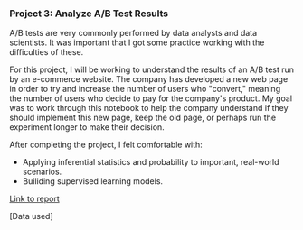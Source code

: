 ### Project 3: Analyze A/B Test Results
A/B tests are very commonly performed by data analysts and data scientists. It was important that I got some practice working with the difficulties of these.

For this project, I will be working to understand the results of an A/B test run by an e-commerce website. The company has developed a new web page in order to try and increase the number of users who "convert," meaning the number of users who decide to pay for the company's product. My goal was to work through this notebook to help the company understand if they should implement this new page, keep the old page, or perhaps run the experiment longer to make their decision.

After completing the project, I felt comfortable with:

- Applying inferential statistics and probability to important, real-world scenarios.
- Builiding supervised learning models.

[Link to report](https://github.com/NickZward/Nanodegree-Data-Analyst/blob/master/Project%203/Analyze%20AB%20Test%20Results.ipynb)

[Data used]

